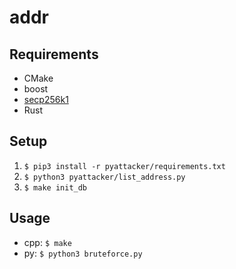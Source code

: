 # addr

## Requirements
* CMake
* boost
* [secp256k1](https://github.com/bitcoin-core/secp256k1)
* Rust

## Setup

1. `$ pip3 install -r pyattacker/requirements.txt`
2. `$ python3 pyattacker/list_address.py`
3. `$ make init_db`

## Usage

* cpp: `$ make`
* py: `$ python3 bruteforce.py`
